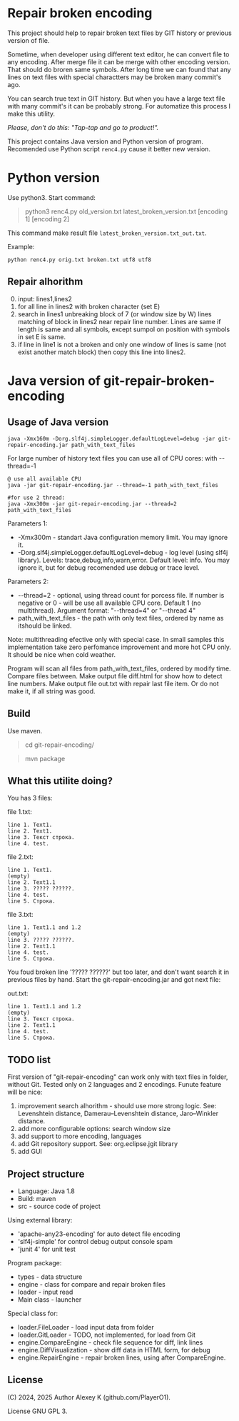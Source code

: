Repair broken encoding
==========================

This project should help to repair broken text files by GIT history or previous version of file.

Sometime, when developer using different text editor, he can convert file to any encoding. After merge file it can be merge with other encoding version. That should do broren same symbols. After long time we can found that any lines on text files with special charactters may be broken many commit's ago.

You can search true text in GIT history. But when you have a large text file with many commit's it can be probably strong. For automatize this process I make this utility.

*Please, don't do this: "Tap-tap and go to product!".*

This project contains Java version and Python version of program. Recomended use Python script `renc4.py` cause it better new version.


Python version
==============

Use python3. 
Start command:

> python3 renc4.py old_version.txt latest_broken_version.txt [encoding 1] [encoding 2]

This command make result file `latest_broken_version.txt_out.txt`.

Example:

    python renc4.py orig.txt broken.txt utf8 utf8

Repair alhorithm
----------------
0. input: lines1,lines2
1. for all line in lines2 with broken character (set E)
2. search in lines1 unbreaking block of 7 (or window size by W) lines matching of block in lines2 near repair line number. Lines are same if length is same and all symbols, except sumpol on position with symbols in set E is same.
3. if line in line1 is not a broken and only one window of lines is same (not exist another match block) then copy this line into lines2.

    

Java version of git-repair-broken-encoding
==========================================


Usage of Java version
-----

    java -Xmx160m -Dorg.slf4j.simpleLogger.defaultLogLevel=debug -jar git-repair-encoding.jar path_with_text_files

For large number of history text files you can use all of CPU cores: with --thread=-1

    @ use all available CPU
    java -jar git-repair-encoding.jar --thread=-1 path_with_text_files

    #for use 2 thread:
    java -Xmx300m -jar git-repair-encoding.jar --thread=2 path_with_text_files
    
Parameters 1:

* -Xmx300m - standart Java configuration memory limit. You may ignore it.
* -Dorg.slf4j.simpleLogger.defaultLogLevel=debug  - log level (using slf4j library). Levels: trace,debug,info,warn,error. Default level: info. You may ignore it, but for debug recomended use debug or trace level.

Parameters 2:

* --thread=2 - optional, using thread count for porcess file. If number is negative or 0 - will be use all available CPU core. Default 1 (no multithread). Argument format: "--thread=4" or "--thread 4"
* path_with_text_files - the path with only text files, ordered by name as itshould be linked.

Note: multithreading efective only with special case. In small samples this implementation take zero perfomance improvement and more hot CPU only. It should be nice when cold weather.

Program will scan all files from path_with_text_files, ordered by modify time.
Compare files between.
Make output file diff.html for show how to detect line numbers.
Make output file out.txt with repair last file item. Or do not make it, if all string was good.


Build
-----

Use maven.

> cd git-repair-encoding/

> mvn package

What this utilite doing?
------------------------
You has 3 files:

file 1.txt:

    line 1. Text1.
    line 2. Text1.
    line 3. Текст строка.
    line 4. test. 

file 2.txt:

    line 1. Text1.
    (empty)
    line 2. Text1.1
    line 3. ????? ??????.
    line 4. test.
    line 5. Строка.

file 3.txt:

    line 1. Text1.1 and 1.2
    (empty)
    line 3. ????? ??????.
    line 2. Text1.1
    line 4. test.
    line 5. Строка.

You foud broken line '????? ??????' but too later, and don't want search it in previous files by hand. Start the git-repair-encoding.jar and got next file:

out.txt:

    line 1. Text1.1 and 1.2
    (empty)
    line 3. Текст строка.
    line 2. Text1.1
    line 4. test.
    line 5. Строка.



TODO list
---------
First version of "git-repair-encoding" can work only with text files in folder, without Git. Tested only on 2 languages and 2 encodings. Funute feature will be nice:

1. improvement search alhorithm - should use more strong logic. See: Levenshtein distance, Damerau–Levenshtein distance, Jaro–Winkler distance.
2. add more configurable options: search window size
3. add support to more encoding, languages
4. add Git repository support. See: org.eclipse.jgit library
5. add GUI

Project structure
-----------------
* Language: Java 1.8
* Build: maven
* src - source code of project

Using external library:

* 'apache-any23-encoding' for auto detect file encoding
* 'slf4j-simple' for control debug output console spam
* 'junit 4' for unit test

Program package:
* types - data structure
* engine - class for compare and repair broken files
* loader - input read
* Main class - launcher

Special class for:

* loader.FileLoader - load input data from folder
* loader.GitLoader  - TODO, not implemented, for load from Git
* engine.CompareEngine      - check file sequence for diff, link lines
* engine.DiffVisualization  - show diff data in HTML form, for debug
* engine.RepairEngine       - repair broken lines, using after CompareEngine.


License
--------
(C) 2024, 2025 Author Alexey K (github.com/PlayerO1).

License GNU GPL 3.
